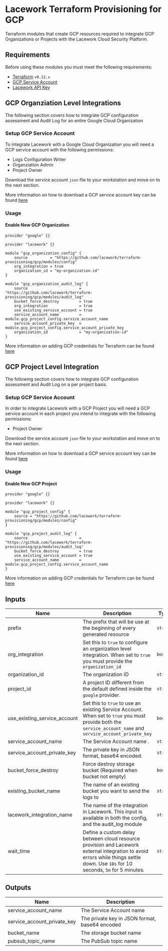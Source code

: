 # Lacework Terraform Provisioning for GCP
Terraform modules that create GCP resources required to integrate GCP Organizations or Projects
with the Lacework Cloud Security Platform.

## Requirements
Before using these modules you must meet the following requirements:

- [Terraform](terraform.io/downloads.html) `v0.12.x`
- [GCP Service Account](https://cloud.google.com/iam/docs/service-accounts)
- [Lacework API Key](https://support.lacework.com/hc/en-us/articles/360011403853-Generate-API-Access-Keys-and-Tokens) 

## GCP Organziation Level Integrations
The following section covers how to integrate GCP configuration assessment and Audit Log for
an entire Google Cloud Organization

### Setup GCP Service Account
To integrate Lacework with a Google Cloud Organization you will need a GCP service account with
the following permissions:
- Logs Configuration Writer
- Organziation Admin
- Project Owner

Download the service account `json` file to your workstation and move on to the next section.

More information on how to download a GCP service account key can be found [here](https://cloud.google.com/iam/docs/creating-managing-service-account-keys)

### Usage

#### Enable New GCP Organization
```hcl
provider "google" {}

provider "lacework" {}

module "gcp_organization_config" {
	source          = "https://github.com/lacework/terraform-provisioning/gcp/modules/config"
	org_integration = true
	organization_id = "my-organization-id"
}

module "gcp_organization_audit_log" {
	source                       = "https://github.com/lacework/terraform-provisioning/gcp/modules/audit_log"
	bucket_force_destroy         = true
	org_integration              = true
	use_existing_service_account = true
	service_account_name         = module.gcp_project_config.service_account_name
	service_account_private_key  = module.gcp_project_config.service_account_private_key
	organization_id              = "my-organization-id"
}
```

More information on adding GCP credentials for Terraform can be found [here](https://www.terraform.io/docs/providers/google/guides/getting_started.html#adding-credentials)

## GCP Project Level Integration
The following section covers how to integrate GCP configuration assessment and Audit Log on a per
project basis. 

### Setup GCP Service Account
In order to integrate Lacework with a GCP Project you will need a GCP service account in each project you intend to integrate with the following permissions:
- Project Owner

Download the service account `json` file to your workstation and move on to the next section.

More information on how to download a GCP service account key can be found [here](https://cloud.google.com/iam/docs/creating-managing-service-account-keys)

### Usage

#### Enable New GCP Project
```hcl
provider "google" {}

provider "lacework" {}

module "gcp_project_config" {
	source = "https://github.com/lacework/terraform-provisioning/gcp/modules/config"
}

module "gcp_project_audit_log" {
	source                       = "https://github.com/lacework/terraform-provisioning/gcp/modules/audit_log"
	bucket_force_destroy         = true
	use_existing_service_account = true
	service_account_name         = module.gcp_project_config.service_account_name
}
```
More information on adding GCP credentials for Terraform can be found [here](https://www.terraform.io/docs/providers/google/guides/getting_started.html#adding-credentials)

## Inputs

| Name | Description | Type | Default | Required |
|------|-------------|------|---------|:--------:|
| prefix | The prefix that will be use at the beginning of every generated resource | `string` | lw-at | no |
| org_integration | Set this to `true` to configure an organization level integration. When set to `true` you must provide the `organization_id` | `bool` | `false` | no |
| organization_id | The organization ID | `string` | "" | no |
| project_id | A project ID different from the default defined inside the `google` provider. | `string` | "" | no |
| use_existing_service_account | Set this to `true` to use an existing Service Account. When set to `true` you must provide both the `service_account_name` and `service_account_private_key` | `bool` | `false` | no |
| service_account_name | The Service Account name . | `string` | "" | no |
| service_account_private_key | The private key in JSON format, base64 encoded. | `string` | "" | no |
| bucket_force_destroy | Force destroy storage bucket (Required when bucket not empty) | `bool` | false | no |
| existing_bucket_name | The name of an existing bucket you want to send the logs to | `string` | "" | no |
| lacework_integration_name | The name of the integration in Lacework. This input is available in both the config, and the audit_log module | `string` | TF config | no |
| wait_time | Define a custom delay between cloud resource provision and Lacework external integration to avoid errors while things settle down. Use `10s` for 10 seconds, `5m` for 5 minutes. | `string` | `10s` | no |

## Outputs

| Name | Description |
|------|-------------|
| service_account_name | The Service Account name |
| service_account_private_key | The private key in JSON format, base64 encoded |
| bucket_name | The storage bucket name |
| pubsub_topic_name | The PubSub topic name |

